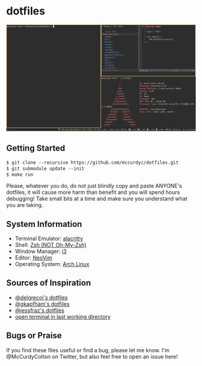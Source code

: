 # dotfiles

![sample of setup](./sample.png)

## Getting Started
```
$ git clone --recursive https://github.com/mccurdyc/dotfiles.git
$ git submodule update --init
$ make run
```

Please, whatever you do, do not just blindly copy and paste ANYONE's dotfiles, it will cause more harm than benefit and you will spend hours debugging! Take small bits at a time and make sure you understand what you are taking.

## System Information
+ Terminal Emulator: [alacritty](https://github.com/alacritty/alacritty)
+ Shell: [Zsh (NOT Oh-My-Zsh)](https://wiki.archlinux.org/index.php/zsh)
+ Window Manager: [i3](https://i3wm.org/)
+ Editor: [NeoVim](https://neovim.io/)
+ Operating System: [Arch Linux](https://www.archlinux.org/)

## Sources of Inspiration
+ [@delgrecoj's dotfiles](https://github.com/delgrecoj/nix)
+ [@gkapfham's dotfiles](https://github.com/gkapfham/dotfiles)
+ [@jessfraz's dotfiles](https://github.com/jessfraz/dotfile://github.com/jessfraz/dotfiles)
+ [open terminal in last working directory](https://www.reddit.com/r/i3wm/comments/6ugxvk/set_working_directory_for_terminal/dlsntaw)

## Bugs or Praise
If you find these files useful or find a bug, please let me know.
I'm @McCurdyColton on Twitter, but also feel free to open an issue here!
